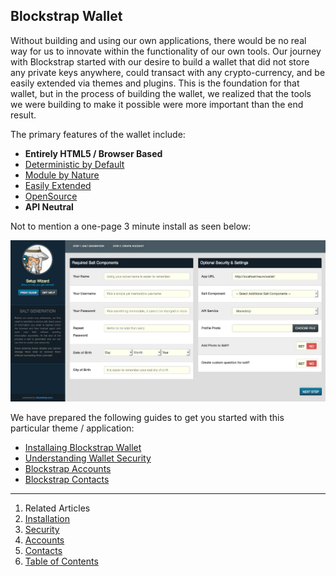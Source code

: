 ## Blockstrap Wallet

Without building and using our own applications, there would be no real way for us to innovate within the functionality of our own tools. Our journey with Blockstrap started with our desire to build a wallet that did not store any private keys anywhere, could transact with any crypto-currency, and be easily extended via themes and plugins. This is the foundation for that wallet, but in the process of building the wallet, we realized that the tools we were building to make it possible were more important than the end result.

The primary features of the wallet include:

* __Entirely HTML5 / Browser Based__
* [Deterministic by Default](../../framework/started/security/#qa_01)
* [Module by Nature](../../framework/modules/)
* [Easily Extended](../../framework/extending/)
* [OpenSource](http://github.com/blockstrap/framework)
* __API Neutral__

Not to mention a one-page 3 minute install as seen below:

![Default Blockstrap Wallet](../../../_libs/img/docs/applications/wallet/setup.jpg)

We have prepared the following guides to get you started with this particular theme / application:

* [Installaing Blockstrap Wallet](installation/)
* [Understanding Wallet Security](security/)
* [Blockstrap Accounts](accounts/)
* [Blockstrap Contacts](contacts/)

---

1. Related Articles
2. [Installation](installation/)
3. [Security](security/)
4. [Accounts](accounts/)
5. [Contacts](contacts/)
6. [Table of Contents](../../)
